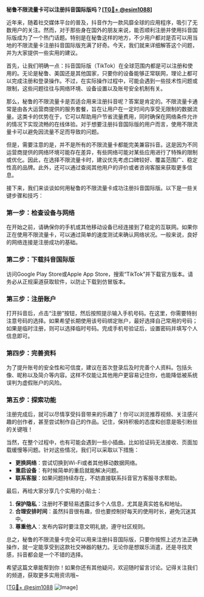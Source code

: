 **秘鲁不限流量卡可以注册抖音国际版吗？[[TG💪+ @esim1088](https://t.me/s/esim1088)]**

近年来，随着社交媒体平台的普及，抖音作为一款风靡全球的应用程序，吸引了无数用户的关注。然而，对于那些身在国外的朋友来说，能否顺利注册并使用抖音国际版成为了一个热门话题。特别是在秘鲁这样的地方，不少用户都对是否可以用当地的不限流量卡注册抖音国际版充满了好奇。今天，我们就来详细解答这个问题，并为大家提供一些实用的建议。

首先，让我们明确一点：抖音国际版（TikTok）在全球范围内都是可以注册和使用的。无论是秘鲁、美国还是其他国家，只要你的设备能够正常联网，理论上都可以完成注册和登录操作。不过，在实际操作过程中，可能会遇到一些技术性问题或限制，这些问题往往与网络环境、设备设置以及账号安全机制有关。

那么，秘鲁的不限流量卡是否适合用来注册抖音呢？答案是肯定的。不限流量卡通常是由各大运营商提供的服务套餐，旨在让用户在一定时间内享受无限制的数据流量。这类卡的优势在于，它可以帮助用户节省流量费用，同时确保在网络条件允许的情况下实现流畅的在线体验。对于想要注册抖音国际版的用户而言，使用不限流量卡可以避免因流量不足而导致的问题。

但是，需要注意的是，并不是所有的不限流量卡都能完美兼容抖音。这是因为不同运营商提供的网络环境可能存在差异，有些网络可能对某些应用进行了特殊的限制或优化。因此，在选择不限流量卡时，建议优先考虑口碑较好、覆盖范围广、稳定性高的品牌。此外，还可以通过查阅其他用户的评价或者咨询客服来获取更多信息。

接下来，我们来谈谈如何用秘鲁的不限流量卡成功注册抖音国际版。以下是一些关键步骤和技巧：

### **第一步：检查设备与网络**
在开始之前，请确保你的手机或其他移动设备已经连接到了稳定的互联网。如果你正在使用不限流量卡，可以通过简单的速度测试来确认网络状况。一般来说，良好的网络连接是注册成功的基础。

### **第二步：下载抖音国际版**
访问Google Play Store或Apple App Store，搜索“TikTok”并下载官方版本。请务必从正规渠道获取软件，以防止下载到仿冒版本。

### **第三步：注册账户**
打开抖音后，点击“注册”按钮，然后按照提示输入手机号码。在这里，你需要特别注意号码的选择。如果希望长期使用该号码绑定账户，最好选择自己常用的号码；如果是临时注册，则可以选择临时号码。完成手机号验证后，设置密码并填写个人信息即可。

### **第四步：完善资料**
为了提升账号的安全性和可信度，建议在首次登录后及时完善个人资料。包括头像、昵称以及简介等内容。这样不仅能让其他用户更容易记住你，也能降低被系统误判为虚假账户的风险。

### **第五步：探索功能**
注册完成后，就可以尽情享受抖音带来的乐趣了！你可以浏览推荐视频、关注感兴趣的创作者，甚至尝试制作自己的作品。记住，保持积极的态度和创意是吸引粉丝的关键哦！

当然，在整个过程中，也有可能会遇到一些小插曲。比如验证码无法接收、页面加载缓慢等问题。针对这些情况，我们可以采取以下措施：

- **更换网络**：尝试切换到Wi-Fi或者其他移动数据网络。
- **重启设备**：有时候简单的重启就能解决问题。
- **联系客服**：如果问题持续存在，不妨直接联系抖音官方客服寻求帮助。

最后，再给大家分享几个实用的小贴士：
1. **保护隐私**：注册时不要轻易透露过多个人信息，尤其是真实姓名和地址。
2. **合理安排时间**：虽然抖音很有趣，但也要控制好每天的使用时长，避免沉迷其中。
3. **尊重他人**：发布内容时要注意文明礼貌，遵守社区规则。

总之，秘鲁的不限流量卡完全可以用来注册抖音国际版，只要你按照上述方法正确操作，就一定能享受到这款社交神器的魅力。无论你是想娱乐消遣，还是寻找灵感，抖音都会是一个不错的选择。

希望这篇文章能帮到你！如果你还有其他疑问，欢迎随时留言讨论。记得关注我们的频道，获取更多实用资讯哦~

[[TG💪+ @esim1088](https://t.me/s/esim1088) ![Image](https://i.postimg.cc/4NQfJmqS/Snipaste-2025-05-13-00-14-12.png)]